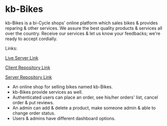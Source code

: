 # kb-Bikes

kb-Bikes is a bi-Cycle shops' online platform which sales bikes & provides reparing & other services. We assure the best quality products & services all over the country. Receive our services & let us know your feedbacks; we're ready to accept cordially.

Links:

[Live Server Link](https://kb-bikes.web.app/)

[Client Repository Link](https://github.com/programming-hero-web-course-4/niche-website-client-side-TakiKauser)

[Server Repository Link](https://github.com/programming-hero-web-course-4/niche-website-server-side-TakiKauser)

- An online shop for selling bikes named kb-Bikes.
- kb-Bikes provide services as well.
- Authenticated users can place an order, see his/her orders' list, cancel order & put reviews.
- An admin can add & delete a product, make someone admin & able to change order status.
- Users & admins have different dashboard options.
